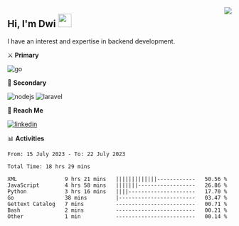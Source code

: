 [<img src="https://komarev.com/ghpvc/?username=masred&color=green&style=flat-square&label=Profile+Views" align="right">](github.com/masred)

## Hi, I'm Dwi <img src="https://raw.githubusercontent.com/MartinHeinz/MartinHeinz/master/wave.gif" width="30px">

I have an interest and expertise in backend development.

⚔️ **Primary**

![go](https://img.shields.io/badge/---?logo=go&label=Golang&style=social)

🔪 **Secondary**

![nodejs](https://img.shields.io/badge/---?logo=node.js&label=Node.js&style=social&logoColor=green)
![laravel](https://img.shields.io/badge/---?logo=laravel&label=Laravel&style=social)

🔗 **Reach Me**

[![linkedin](https://img.shields.io/badge/---?logo=linkedin&label=LinkedIn&style=social)](https://linkedin.com/in/dwifitriyanto)

📊 **Activities**

<!--START_SECTION:waka-->

```all_time
From: 15 July 2023 - To: 22 July 2023

Total Time: 18 hrs 29 mins

XML               9 hrs 21 mins   |||||||||||||------------   50.56 %
JavaScript        4 hrs 58 mins   |||||||------------------   26.86 %
Python            3 hrs 16 mins   ||||---------------------   17.70 %
Go                38 mins         |------------------------   03.47 %
Gettext Catalog   7 mins          -------------------------   00.71 %
Bash              2 mins          -------------------------   00.21 %
Other             1 min           -------------------------   00.14 %
```

<!--END_SECTION:waka-->
